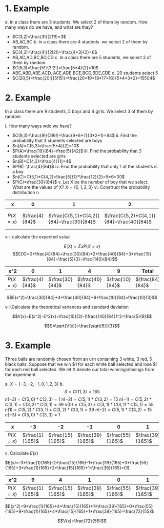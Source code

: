 # 1. Example 

a. in a class there are 3 students. We select 2 of them by random. How many ways do we have, and what are they?
- $C(3,2)=\frac{3!}{2!1!}=3$
- AB,AC,BC
b. in a class there are 4 students. we select 2 of them by random.
- $C(4,2)=\frac{4!}{2!2!}=\frac{4*3}{2}=6$
- AB,AC,AD,BC,BD,CD
c. In a class there are 5 students, we select 3 of them by random
- $C(5,3)=\frac{5!}{3!2!}=\frac{5*4}{2}=10$
- ABC,ABD,ABE,ACD, ACE,ADE,BCE,BCD,BDE,CDE
d. 20 students select 5
- $C(20,5)=\frac{20!}{5!15!}=\frac{20*19*18*17*16}{5*4*3*2}=15504$

# 2. Example

In a class there are 9 students, 5 boys and 4 girls. We select 3 of them by random.

i. How many ways wdo we have?
- $C(9,3)=\frac{9!}{3!6!}=\frac{9*8*7}{3*2*1}=84$
ii. Find the probability that 3 students selected are boys
- $n(A)=C(5,3)=\frac{5*4}{2}=10$
- $P(A)=\frac{10}{84}=\frac{5}{42}$
iii. Find the probability that 3 students selected are girls
- $n(B)=C(4,3)=\frac{4}{1}=4$
- $P(B)=\frac{4}{84}$
iv. Find the probability that only 1 of the students is a boy
- $n(C)=C(5,1)*C(4,2)=\frac{5}{1}*\frac{12}{2}=5*6=30$
- $P(C)=\frac{30}{84}$
v. Let X be the number of boy that we select. What are the values of X?
$X=\{0,1,2,3\}$
vi. Construct the probability distribution n 

| x        | 0              | 1                                        | 2                                        | 3                                 | Total           |     |
| -------- | -------------- | ---------------------------------------- | ---------------------------------------- | --------------------------------- | --------------- | --- |
| $P(X=x)$ | $\frac{4}{84}$ | $\frac{C(5,1)*C(4,2)}{84}=\frac{30}{84}$ | $\frac{C(5,2)*C(4,1)}{84}=\frac{40}{84}$ | $\frac{C(5,3)}{84}=\frac{10}{84}$ | $\frac{84}{84}$ |     |
vii. calculate the expected value

$$E(X)=\Sigma xP(X=x) $$
$$E(X)=0*\frac{4}{84}+\frac{30}{84}+2*\frac{40}{84}+3*\frac{10}{84}=\frac{5}{3}=\frac{140}{84}$$

| x^2      | 0              | 1               | 4               | 9               | Total           |
| -------- | -------------- | --------------- | --------------- | --------------- | --------------- |
| $P(X=x)$ | $\frac{4}{84}$ | $\frac{30}{84}$ | $\frac{40}{84}$ | $\frac{10}{84}$ | $\frac{84}{84}$ |
$$E(x^2)=\frac{30}{84}+4*\frac{40}{84}+9*\frac{10}{84}=\frac{10}{3}$$


viii.Calculate the theoretical variances and standard deviation

$$V(x)=E(x^2)-E^2(x)=\frac{10}{3}-(\frac{140}{84})^2=\frac{5}{9}$$

$$S=\sqrt{V(x)}=\frac{\sqrt{5}}{3}$$

# 3. Example

Three balls are randomly chosen from an urn containing 3 white, 3 red, 5 black balls. Suppose that we win $1 for each white ball selected and lose $1 for each red ball selected. We let X denote our total winnings/losings from the experiment.


a. $X=\{-3,-2,-1,0,1,2,3\}$
b.
$$S=C(11,3)=165$$
$n(-3)=C(5,0)*C(3,3)=1$
$n(-2)=C(5,1)*C(3,2)=15$
$n(-1)=C(5,2)*C(3,1)+C(3,2)*C(3,1)=39$
$n(0)=C(5,3)+C(3,1)*C(3,1)*C(5,1)=55$
$n(1)=C(5,2)*C(3,1)+C(3,2)*C(3,1)=39$
$n(-2)=C(5,1)*C(3,2)=15$
$n(-3)=C(5,0)*C(3,3)=1$


| x        | -3              | -2               | -1               | 0                | 1                | 2                | 3               | Total             |
| -------- | --------------- | ---------------- | ---------------- | ---------------- | ---------------- | ---------------- | --------------- | ----------------- |
| $P(X=x)$ | $\frac{1}{165}$ | $\frac{15}{165}$ | $\frac{39}{165}$ | $\frac{55}{165}$ | $\frac{39}{165}$ | $\frac{15}{165}$ | $\frac{1}{165}$ | $\frac{165}{165}$ |

c. Calculate $E(x)$

$E(x)=-3*\frac{1}{165}-2*\frac{15}{165}-1*\frac{39}{165}+0*\frac{55}{165}+3*\frac{1}{165}+2*\frac{15}{165}+1*\frac{39}{165}=0$

| x^2      | 9               | 4                | 1                | 0                | 1                | 4                | 9               |
| -------- | --------------- | ---------------- | ---------------- | ---------------- | ---------------- | ---------------- | --------------- |
| $P(X=x)$ | $\frac{1}{165}$ | $\frac{15}{165}$ | $\frac{39}{165}$ | $\frac{55}{165}$ | $\frac{39}{165}$ | $\frac{15}{165}$ | $\frac{1}{165}$ |
$E(x^2)=9*\frac{1}{165}+4*\frac{15}{165}+1*\frac{39}{165}+0*\frac{55}{165}+9*\frac{1}{165}+4*\frac{15}{165}+1*\frac{39}{165}=\frac{72}{55}$

$$V(x)=\frac{72}{55}$$

